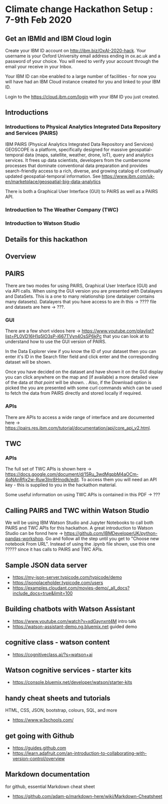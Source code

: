 # Climate change Hackathon Setup : 7-9th Feb 2020

## Get an IBMId and IBM Cloud login

Create your IBM ID account on http://ibm.biz/OxAI-2020-hack. Your username is your Oxford University email address ending in ox.ac.uk and a password of your choice. You will need to verify your account through the email your receive in your Inbox.

Your IBM ID can nbe enabled to a large number of facilities - for now you will have had an IBM Cloud instance created for you and linked to your IBM ID.

Login to the https://cloud.ibm.com/login with your IBM ID you just created.

## Introductions
### Introductions to Physical Analytics Integrated Data Repository and Services (PAIRS)

IBM PAIRS (Physical Analytics Integrated Data Repository and Services) GEOSCOPE is a platform, specifically designed for massive geospatial-temporal data (maps, satellite, weather, drone, IoT), query and analytics services. It frees up data scientists, developers from the cumbersome processes that dominate conventional data preparation and provides search-friendly access to a rich, diverse, and growing catalog of continually updated geospatial-temporal information.  See https://www.ibm.com/uk-en/marketplace/geospatial-big-data-analytics

There is both a Graphical User Interface (GUI) to PAIRS as well as a PAIRS API.

### Introduction to The Weather Company (TWC)

### Introduction to Watson Studio

## Details for this hackathon

## Overview

<Diagram>

## PAIRS

There are two modes for using PAIRS, Graphical User Interface (GUI) and via API calls.  When using the GUI version you are presented with Datalayers and DataSets.  This is a one to many relationship (one datalayer contains many datasets).  Datalayers that you have access to are ih this -> ???? file and datasets are here -> ???.

### GUI
There are a few short videos here -> https://www.youtube.com/playlist?list=PL0VD16H1q5IO3sP-i667TVyn4OsSP6kPc that you can look at to understand how to use the GUI version of PAIRS.  

In the Data Explorer view if you know the ID of your dataset then you can enter it's ID in the Search filter field and click enter and the corresponding dataset will be shown.

Once you have decided on the dataset and have shown it on the GUI display you can click anywhere on the map and (if available) a more detailed view of the data *at that point* will be shown.  <need diagram>.  Also, if the Download option is picked the you are presented with some curl commands which can be used to fetch the data from PAIRS directly and stored locally if required.

### APIs
There are APIs to access a wide range of interface and are documented here ->  https://pairs.res.ibm.com/tutorial/documentation/api/core_api_v2.html.  


### 

<steps on registering your IBM ID so you can call PAIRS>
       
## TWC

### APIs
The full set of TWC APIs is shown here -> https://docs.google.com/document/d/15Ru_3wdMgpbM4aOCm-4qNAnRfjx2w-Ruw3lnr8Hnodk/edit.  To access them you will need an API key - this is supplied to you in the hackathon material.

Some useful information on using TWC APIs is contained in this PDF -> ??? 

## Calling PAIRS and TWC within Watson Studio

We will be using IBM Watson Studio and Jupyter Notebooks to call both PAIRS and TWC APIs for this hackathon.  A great introduction to Watson Studio can be fonnd here -> https://github.com/IBMDeveloperUK/python-pandas-workshop.  Go and follow all the step until you get to "Choose new notebook From URL".  Instead of using the .ipynb file shown, use this one ????? since it has calls to PAIRS and TWC APIs.



## Sample JSON data server
+ https://my-json-server.typicode.com/typicode/demo
+ https://jsonplaceholder.typicode.com/users
+ https://examples.cloudant.com/movies-demo/_all_docs?include_docs=true&limit=100

## Building chatbots with Watson Assistant
+ https://www.youtube.com/watch?v=xdGaynxnt4M intro talk
+ https://watson-assistant-demo.ng.bluemix.net guided demo

## cognitive class - watson content
+ https://cognitiveclass.ai/?s=watson+ai

## Watson cognitive services - starter kits
+ https://console.bluemix.net/developer/watson/starter-kits

## handy cheat sheets and tutorials
HTML, CSS, JSON, bootstrap, colours, SQL, and more
+ https://www.w3schools.com/ 

## get going with Github
+ https://guides.github.com
+ https://learn.adafruit.com/an-introduction-to-collaborating-with-version-control/overview

## Markdown documentation
for github, essential Markdown cheat sheet
+ https://github.com/adam-p/markdown-here/wiki/Markdown-Cheatsheet

